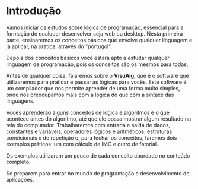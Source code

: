 # Introdução

Vamos iniciar os estudos sobre lógica de programação, essencial para a formação de qualquer desenvolver seja web ou desktop. Nesta primeira parte, ensinaremos os conceitos básicos que envolve qualquer linguagem e já aplicar, na pratica, através do "portugol".

Depois dos conceitos básicos você estará apto a estudar qualquer linguagem de programação, pois os conceitos são os mesmos para todas.

Antes de qualquer coisa, falaremos sobre o **VisuAlg**, que é o software que utilizaremos para praticar e passar as lógicas para vocês. Este software é um compilador que nos permite aprender de uma forma muito simples, onde nos preocupamos mais com a lógica do que com a sintaxe das linguagens.

Vocês aprenderão alguns conceitos de lógica e algorítmos e o que acontece antes do algorítmo, até que ele possa mostrar algum resultado na tela do computador. Trabalharemos com entrada e saída de dados, constantes e variáveis, operadores lógicos e aritméticos, estruturas condicionais e de repetição e, para fechar os conceitos, faremos dois exemplos práticos: um com cálculo de IMC e outro de fatorial.

Os exemplos utilizaram um pouco de cada conceito abordado no conteúdo completo.

Se preparem para entrar no mundo de programação e desenvolvimento de aplicações.